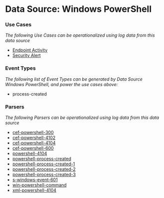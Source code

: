 Data Source: Windows PowerShell
===============================

### Use Cases

_The following Use Cases can be operationalized using log data from this data source_

* [Endpoint Activity](usecase_endpoint_activity.md)
* [Security Alert](usecase_security_alert.md)


### Event Types

_The following list of Event Types can be generated by Data Source Windows PowerShell, and power the use cases above:_

- process-created


### Parsers

_The following Parsers can be operationalized using log data from this data source_

* [cef-powershell-300](parserContent_cef-powershell-300.md)
* [cef-powershell-4102](parserContent_cef-powershell-4102.md)
* [cef-powershell-4104](parserContent_cef-powershell-4104.md)
* [cef-powershell-600](parserContent_cef-powershell-600.md)
* [powershell-4104](parserContent_powershell-4104.md)
* [powershell-process-created](parserContent_powershell-process-created.md)
* [powershell-process-created-1](parserContent_powershell-process-created-1.md)
* [powershell-process-created-2](parserContent_powershell-process-created-2.md)
* [powershell-process-created-3](parserContent_powershell-process-created-3.md)
* [s-windows-event-601](parserContent_s-windows-event-601.md)
* [win-powershell-command](parserContent_win-powershell-command.md)
* [xml-powershell-4104](parserContent_xml-powershell-4104.md)
